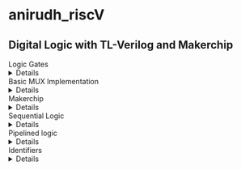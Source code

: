 # anirudh_riscV

## Digital Logic with TL-Verilog and Makerchip

<summary>Logic Gates</summary>

<details>

- Basic Logic gates
![image](https://github.com/ani171/anirudh_riscV/assets/97838595/6cdd0770-0171-468a-a179-f982d60f097b)

- Boolean operators

![image](https://github.com/ani171/anirudh_riscV/assets/97838595/77084ecf-baed-438b-81eb-cb7f67276076)

</details>

<summary>Basic MUX Implementation </summary>

<details>

![image](https://github.com/ani171/anirudh_riscV/assets/97838595/f20b8793-6d45-4d02-a7de-1b3b0e6895e6)

![image](https://github.com/ani171/anirudh_riscV/assets/97838595/30ac7884-1eaf-49a6-a48b-88d20ab29bb4)

- Ternary operator or a conditional operator, is a shorthand way of writing a conditional expression.

`condition ? expression_if_true : expression_if_false`

  - The condition is evaluated first.
  - If the condition is true, the expression immediately after the ? is executed and returned as the result.
  - If the condition is false, the expression immediately after the : is executed and returned as the result.

#### Chaining Ternary operator

![image](https://github.com/ani171/anirudh_riscV/assets/97838595/341c404f-beb6-46fa-b796-310c6973886c)

![image](https://github.com/ani171/anirudh_riscV/assets/97838595/07aac60a-9dd7-4300-ba10-dfb96de3ee0b)

- Equivalent Implementation

![image](https://github.com/ani171/anirudh_riscV/assets/97838595/8f274141-37be-4eff-8c92-6301a702328d)

![image](https://github.com/ani171/anirudh_riscV/assets/97838595/104fe22b-7e7c-413e-9ca6-fe9c028ee571)

</details>


<summary>Makerchip</summary>

<details>

- An online platform and integrated development environment (IDE) designed for digital design and hardware description language development.

![image](https://github.com/ani171/anirudh_riscV/assets/97838595/df180a0c-6323-4327-a829-957e573b1175)

- Log file - to provide a historical record of what happened during the execution of Makerchip, thus helpful for diagnosing issues, understanding the sequence of events, and ensuring that your digital designs are behaving as expected.

- A Pythagorean example

![image](https://github.com/ani171/anirudh_riscV/assets/97838595/5aee2572-463e-4230-9587-0e0d940d1d10)

- Inverter

 ![image](https://github.com/ani171/anirudh_riscV/assets/97838595/91bc303d-d8a3-4322-a403-af47f4b8f6d2)

![image](https://github.com/ani171/anirudh_riscV/assets/97838595/940d4deb-abeb-4129-b6eb-ab46ce7e20c9)

- AND Gate

![image](https://github.com/ani171/anirudh_riscV/assets/97838595/a1cd5603-1301-48f5-9399-29c95e784a7f)

 - Arithmetic Operations (using vectors)

`$out [4:0] = $in1[3:0] + $in2 [3:0]`

![image](https://github.com/ani171/anirudh_riscV/assets/97838595/8ee419f6-37de-4ed4-a579-9b537651a361)

- Multiplexer

`$out = $sel ? $in1: $in2 `

![image](https://github.com/ani171/anirudh_riscV/assets/97838595/5ec6ec2a-66da-4d5a-a64e-ced983832a38)

`$out[7:0] = $sel ? $in1 [7:0]: $in2[7:0]`

![image](https://github.com/ani171/anirudh_riscV/assets/97838595/864c6474-a49e-4f28-938a-9f4fb33c50a6)

</details>

<summary>Sequential Logic </summary>

<details>

- Sequential Logic is sequenced by a clock signal
- D-flipflop
  - Q Output: This is the main output of the flip-flop and represents the state of the D input at the last clock edge. It reflects the data stored in the flip-flop.
  - Q' (Q-bar) Output: This is the complement of the Q output. If Q is 1, then Q' is 0, and vice versa.
  - The D flip-flop also has a Reset input that can be used to reset the flip-flop to a specific state.

![image](https://github.com/ani171/anirudh_riscV/assets/97838595/b55393e5-a0cc-4823-99e5-1aa09f38c2f3)

- Fibonacci Series
  - 1,1,2,3,5,8,13,....
  - `$val[15:0] = $reset ? 1 : >>1$val + >>2$val`
![image](https://github.com/ani171/anirudh_riscV/assets/97838595/1ba11e1d-654d-4dc1-8679-fd4cb59cd644)

![image](https://github.com/ani171/anirudh_riscV/assets/97838595/19f7bb02-265d-4a7b-b199-e42927bd88ec)

![image](https://github.com/ani171/anirudh_riscV/assets/97838595/0b1a1e46-1cbf-4ccb-8ffc-ae2b1f52c7b2)

</details>

<summary> Pipelined logic </summary>

<details>

![image](https://github.com/ani171/anirudh_riscV/assets/97838595/bca318c1-02f7-4ef8-aa75-b6dbfa20f47e)

![image](https://github.com/ani171/anirudh_riscV/assets/97838595/ca33cb62-ef6f-46c9-83b0-4254aee5a969)

- Distributing this calculation over three cycles, as the logic is too deep to fit into a single cycle

![image](https://github.com/ani171/anirudh_riscV/assets/97838595/701e4bfb-7f6d-4a04-96bf-7dec632183c3)

- In TLV this division can be accessed via timing abstarct

![image](https://github.com/ani171/anirudh_riscV/assets/97838595/bdbdc2ab-5b7f-415c-a2a3-8a575375100e)

```
   @1
      $aa_sq[31:0] = $aa * $aa;
      $bb_sq[31:0] = $bb * $bb;
   @2
      $cc_sq[31:0] = $aa_sq + $bb_sq;
   @3
      $cc[31:0] = sqrt($cc_sq);
```

![image](https://github.com/ani171/anirudh_riscV/assets/97838595/93a9d438-94d3-4ed9-b705-c737204a93a1)

- for
```
   |calc
      
      @0
         $aa_sq[7:0] = $aa[3:0] ** 2;
         $bb_sq[7:0] = $bb[3:0] ** 2;
      @2
         $cc_sq[8:0] = $aa_sq + $bb_sq;
      @4
         $cc[4:0] = sqrt($cc_sq);
```

![image](https://github.com/ani171/anirudh_riscV/assets/97838595/223bd1ef-514d-487c-b5e2-834182cd6a37)

- TL-Verilog is at a higher level of abstraction than SystemVerilog or VHDL and allows for more concise and expressive descriptions of digital circuits.
<br>
- Advantages of Pipelining

  - In a non-pipelined system, an operation may take several clock cycles to complete. With pipelining, each stage of the operation is performed in one clock cycle. Therefore, by combining pipelining with a higher clock frequency, you can significantly reduce the time it takes to complete an operation.
  - Pipelining allows multiple stages of an operation to be executed in parallel. Each stage can be completed in a shorter time, which means that the overall operation can be completed more quickly. This increased throughput can be leveraged in combination with a higher clock frequency to process more operations per unit of time.
    

</details>

<summary>Identifiers</summary>

<details>

![image](https://github.com/ani171/anirudh_riscV/assets/97838595/4c1eae50-e4db-4830-9b11-1b82ab303d0c)

- $lower_case : pipe signal
- $CamelCase: state signal
- $UPPER_CASE: keyword signal
- $base64_value: good
- $bad_name_5: bad
- `>>1`: ahead by 1
  
</details>
